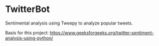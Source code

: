 # TwitterBot

Sentimental analysis using Tweepy to analyze popular tweets.

Basis for this project: https://www.geeksforgeeks.org/twitter-sentiment-analysis-using-python/